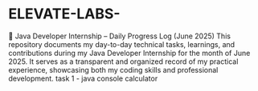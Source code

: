 # ELEVATE-LABS-
📘 Java Developer Internship – Daily Progress Log (June 2025) This repository documents my day-to-day technical tasks, learnings, and contributions during my Java Developer Internship for the month of June 2025. It serves as a transparent and organized record of my practical experience, showcasing both my coding skills and professional development.
task 1 - java console calculator 
